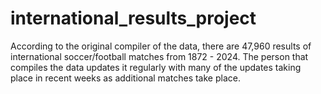 # international_results_project

According to the original compiler of the data, there are 47,960 results of international soccer/football matches from 1872 - 2024. The person that compiles the data updates it regularly with many of the updates taking place in recent weeks as additional matches take place. 





